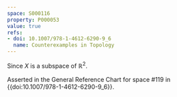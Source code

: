 ```yaml
---
space: S000116
property: P000053
value: true
refs:
- doi: 10.1007/978-1-4612-6290-9_6
  name: Counterexamples in Topology
---
```


Since $X$ is a subspace of $\mathbb{R}^2$.

Asserted in the General Reference Chart for space #119 in
{{doi:10.1007/978-1-4612-6290-9_6}}.
